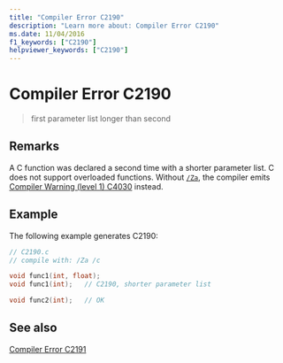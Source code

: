```yaml
---
title: "Compiler Error C2190"
description: "Learn more about: Compiler Error C2190"
ms.date: 11/04/2016
f1_keywords: ["C2190"]
helpviewer_keywords: ["C2190"]
---
```

# Compiler Error C2190

> first parameter list longer than second

## Remarks

A C function was declared a second time with a shorter parameter list. C does not support overloaded functions. Without [`/Za`](../../build/reference/za-ze-disable-language-extensions.md), the compiler emits [Compiler Warning (level 1) C4030](../compiler-warnings/compiler-warning-level-1-c4030.md) instead.

## Example

The following example generates C2190:

```c
// C2190.c
// compile with: /Za /c

void func1(int, float);
void func1(int);   // C2190, shorter parameter list

void func2(int);   // OK
```

## See also

[Compiler Error C2191](compiler-error-c2191.md)
